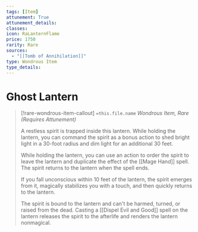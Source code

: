 ```yaml
---
tags: [Item]
attunement: True
attunement_details: 
classes: 
icon: RaLanternFlame
price: 1750
rarity: Rare
sources:
  - "[[Tomb of Annihilation]]"
type: Wondrous Item
type_details: 
---
```

# Ghost Lantern
>[!rare-wondrous-item-callout] `=this.file.name`
>*Wondrous Item, Rare (Requires Attunement)*
>
>A restless spirit is trapped inside this lantern. While holding the lantern, you can command the spirit as a bonus action to shed bright light in a 30-foot radius and dim light for an additional 30 feet.
>
>While holding the lantern, you can use an action to order the spirit to leave the lantern and duplicate the effect of the [[Mage Hand]] spell. The spirit returns to the lantern when the spell ends.
>
>If you fall unconscious within 10 feet of the lantern, the spirit emerges from it, magically stabilizes you with a touch, and then quickly returns to the lantern.
>
>The spirit is bound to the lantern and can't be harmed, turned, or raised from the dead. Casting a [[Dispel Evil and Good]] spell on the lantern releases the spirit to the afterlife and renders the lantern nonmagical.
>
>
